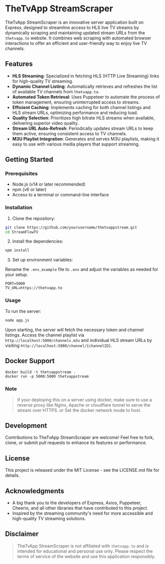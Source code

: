 # TheTvApp StreamScraper

TheTvApp StreamScraper is an innovative server application built on Express, designed to streamline access to HLS live TV streams by dynamically scraping and maintaining updated stream URLs from the `thetvapp.to` website. It combines web scraping with automated browser interactions to offer an efficient and user-friendly way to enjoy live TV channels.

## Features

- **HLS Streaming**: Specialized in fetching HLS (HTTP Live Streaming) links for high-quality TV streaming.
- **Dynamic Channel Listing**: Automatically retrieves and refreshes the list of available TV channels from `thetvapp.to`.
- **Automated Token Retrieval**: Uses Puppeteer to automate the process of token management, ensuring uninterrupted access to streams.
- **Efficient Caching**: Implements caching for both channel listings and HLS stream URLs, optimizing performance and reducing load.
- **Quality Selection**: Prioritizes high bitrate HLS streams when available, delivering superior video quality.
- **Stream URL Auto-Refresh**: Periodically updates stream URLs to keep them active, ensuring consistent access to TV channels.
- **M3U Playlist Integration**: Generates and serves M3U playlists, making it easy to use with various media players that support streaming.

## Getting Started

### Prerequisites

- Node.js (v14 or later recommended)
- npm (v6 or later)
- Access to a terminal or command-line interface

### Installation

1. Clone the repository:

```bash
git clone https://github.com/yourusername/thetvappstream.git
cd StreamFlowTV
```

2. Install the dependencies:

```bash
npm install
```

3. Set up environment variables:

Rename the `.env_example` file to `.env` and adjust the variables as needed for your setup.

```plaintext
PORT=5000
TV_URL=https://thetvapp.to
```

### Usage

To run the server:

```bash
node app.js
```

Upon starting, the server will fetch the necessary token and channel listings. Access the channel playlist via `http://localhost:5000/channels.m3u` and individual HLS stream URLs by visiting `http://localhost:5000/channel/{channelID}`.

## Docker Support
```
docker build -t thetvappstream .
docker run -p 5000:5000 thetvappstream
```

### Note
> if your deploying this on a server using docker, make sure to use a reverse proxy like Nginx, Apache or cloudflare tunnel to serve the stream over HTTPS. or Set the docker network mode to host.


## Development

Contributions to TheTvApp StreamScraper are welcome! Feel free to fork, clone, or submit pull requests to enhance its features or performance.

## License

This project is released under the MIT License - see the LICENSE.md file for details.

## Acknowledgments

- A big thank you to the developers of Express, Axios, Puppeteer, Cheerio, and all other libraries that have contributed to this project.
- Inspired by the streaming community's need for more accessible and high-quality TV streaming solutions.

## Disclaimer
> TheTvApp StreamScraper is not affiliated with `thetvapp.to` and is intended for educational and personal use only. Please respect the terms of service of the website and use this application responsibly.